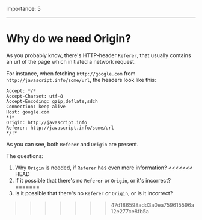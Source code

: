 importance: 5

---

# Why do we need Origin?

As you probably know, there's HTTP-header `Referer`, that usually contains an url of the page which initiated a network request.

For instance, when fetching `http://google.com` from `http://javascript.info/some/url`, the headers look like this:

```
Accept: */*
Accept-Charset: utf-8
Accept-Encoding: gzip,deflate,sdch
Connection: keep-alive
Host: google.com
*!*
Origin: http://javascript.info
Referer: http://javascript.info/some/url
*/!*
```

As you can see, both `Referer` and `Origin` are present.

The questions:

1. Why `Origin` is needed, if `Referer` has even more information?
<<<<<<< HEAD
2. If it possible that there's no `Referer` or `Origin`, or it's incorrect?
=======
2. Is it possible that there's no `Referer` or `Origin`, or is it incorrect?
>>>>>>> 47d186598add3a0ea759615596a12e277ce8fb5a
